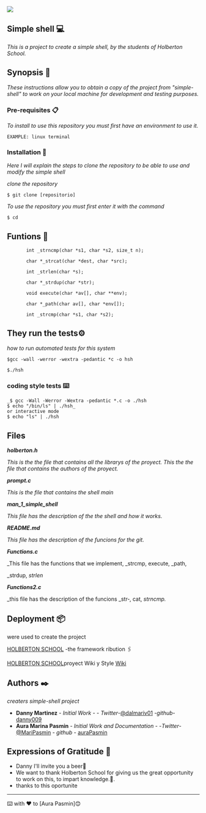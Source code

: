![](https://trinityventures.com/uploads/images/portfolio/_270xAUTO_crop_center-center/Holberton-3.png)

## Simple shell 💻

_This is a project to create a simple shell, by the students of Holberton School._

## Synopsis 🚀

_These instructions allow you to obtain a copy of the project from
"simple-shell" to work on your local machine for development and testing purposes._

### Pre-requisites 📋

_To install to use this repository you must first have an environment to use it._

```
EXAMPLE: linux terminal
```


### Installation 🔧

_Here I will explain the steps to clone the repository to be able to use and modify the simple shell_

_clone the repository_

```
$ git clone [repositorio]
```

_To use the repository you must first enter it with the command_

```
$ cd
```

## Funtions 🔩
```
       int _strncmp(char *s1, char *s2, size_t n);

       char *_strcat(char *dest, char *src);

       int _strlen(char *s);

       char *_strdup(char *str);

       void execute(char *av[], char **env);

       char *_path(char av[], char *env[]);

       int _strcmp(char *s1, char *s2);
```
## They run the tests⚙️

_how to run automated tests for this system_

```
$gcc -wall -werror -wextra -pedantic *c -o hsh

$./hsh
```
### coding style tests ⌨️
```
_$ gcc -Wall -Werror -Wextra -pedantic *.c -o ./hsh
$ echo "/bin/ls" | ./hsh_
or interactive mode
$ echo "ls" | ./hsh
```
## Files

**_holberton.h_**

_This is the the file that contains  all  the  librarys  of  the  proyect.
This the the file that contains the authors of the proyect._

**_prompt.c_**      

_This is the file that contains the shell main_

**_man_1_simple_shell_**

_This file has the description of the the shell and how it works._

**_README.md_**

_This file has the description of the funcions for the git._

**_Functions.c_** 

_This  file has the functions that we implement, _strcmp, execute, _path,

_strdup, _strlen_

**_Functions2.c_**

_this file has the description of the funcions  _str‐, cat, _strncmp._


## Deployment 📦
were used to create the project

[HOLBERTON SCHOOL](https://intranet.hbtn.io/concepts/75) -the framework
ribution 🖇️

[HOLBERTON SCHOOL](https://intranet.hbtn.io/projects/235)proyect  Wiki  y Style [Wiki](https://github.com/holbertonschool/Betty/wiki)

## Authors ✒️

_creaters simple-shell project_

* **Danny Martinez** - *Initial Work* - - *Twitter*-[@dalmariv01](https://twitter.com/dalmariv01) -*github*- [danny009](https://github.com/danny099)
* **Aura Marina Pasmin** - *Initial Work and Documentation* - -*Twitter*- [@MariPasmin](https://twitter.com/Mari_Pasmin) - *github* - [auraPasmin](https://github.com/auraPasmin)
 


## Expressions of Gratitude 🎁

* Danny I'll invite you a beer🍺
*  We want to thank Holberton School for giving us the great opportunity to work on this, to impart knowledge.🐙.
* thanks to this oportunite




---
⌨️ with ❤️ to [Aura Pasmin]😊
